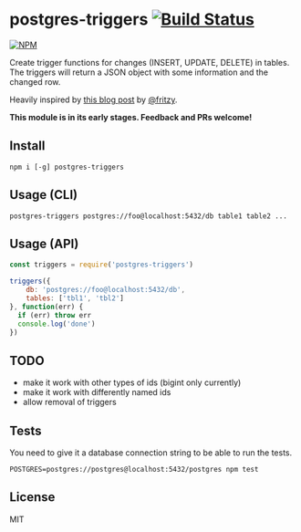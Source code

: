 # postgres-triggers [![Build Status](https://travis-ci.org/klaemo/postgres-triggers.svg)](https://travis-ci.org/klaemo/postgres-triggers)
[![NPM](https://nodei.co/npm/postgres-triggers.png)](https://nodei.co/npm/postgres-triggers/)

Create trigger functions for changes (INSERT, UPDATE, DELETE) in tables.
The triggers will return a JSON object with some information and the changed row.

Heavily inspired by [this blog post](https://blog.andyet.com/2015/04/06/postgres-pubsub-with-json) by [@fritzy](https://github.com/fritzy).

**This module is in its early stages. Feedback and PRs welcome!**

## Install

```
npm i [-g] postgres-triggers
```

## Usage (CLI)

```
postgres-triggers postgres://foo@localhost:5432/db table1 table2 ...
```

## Usage (API)

```javascript
const triggers = require('postgres-triggers')

triggers({
    db: 'postgres://foo@localhost:5432/db',
    tables: ['tbl1', 'tbl2']
}, function(err) {
  if (err) throw err
  console.log('done')
})
```

## TODO

- make it work with other types of ids (bigint only currently)
- make it work with differently named ids
- allow removal of triggers

## Tests

You need to give it a database connection string to be able to run the tests.
```
POSTGRES=postgres://postgres@localhost:5432/postgres npm test
```

## License
MIT
